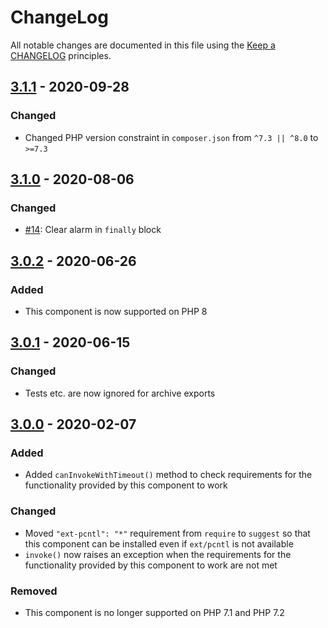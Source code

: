 # ChangeLog

All notable changes are documented in this file using the [Keep a CHANGELOG](https://keepachangelog.com/) principles.

## [3.1.1] - 2020-09-28

### Changed

* Changed PHP version constraint in `composer.json` from `^7.3 || ^8.0` to `>=7.3`

## [3.1.0] - 2020-08-06

### Changed

* [#14](https://github.com/sebastianbergmann/php-invoker/pull/14): Clear alarm in `finally` block

## [3.0.2] - 2020-06-26

### Added

* This component is now supported on PHP 8

## [3.0.1] - 2020-06-15

### Changed

* Tests etc. are now ignored for archive exports

## [3.0.0] - 2020-02-07

### Added

* Added `canInvokeWithTimeout()` method to check requirements for the functionality provided by this component to work

### Changed

* Moved `"ext-pcntl": "*"` requirement from `require` to `suggest` so that this component can be installed even
  if `ext/pcntl` is not available
* `invoke()` now raises an exception when the requirements for the functionality provided by this component to work are
  not met

### Removed

* This component is no longer supported on PHP 7.1 and PHP 7.2

[3.1.1]: https://github.com/sebastianbergmann/php-invoker/compare/3.1.0...3.1.1

[3.1.0]: https://github.com/sebastianbergmann/php-invoker/compare/3.0.2...3.1.0

[3.0.2]: https://github.com/sebastianbergmann/php-invoker/compare/3.0.1...3.0.2

[3.0.1]: https://github.com/sebastianbergmann/php-invoker/compare/3.0.0...3.0.1

[3.0.0]: https://github.com/sebastianbergmann/php-invoker/compare/2.0.0...3.0.0
